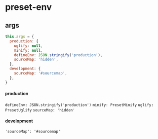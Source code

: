 # preset-env

## args
```js
this.args = {
  production: {
    uglify: null,
    minify: null,
    defineEnv: JSON.stringify('production'),
    sourceMap: 'hidden',
  },
  development: {
    sourceMap: '#sourcemap',
  },
}
```

#### production

`defineEnv: JSON.stringify('production')`
`minify: PresetMinify`
`uglify: PresetUglify`
`sourceMap: 'hidden'`

#### development

`'sourceMap': '#sourcemap'`
